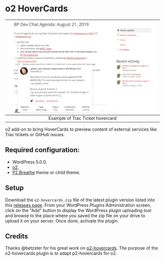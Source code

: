 # o2 HoverCards

|  ![hovercard](./screenshot.png)  |
|               :---:              |
| Example of Trac Ticket hovercard |

o2 add-on to bring HoverCards to preview content of external services like Trac tickets or GitHub issues.

## Required configuration:

- WordPress 5.0.0,
- [o2](https://geto2.com/),
- [P2 Breathe](https://wpcom-themes.svn.automattic.com/p2-breathe/) theme or child theme.

## Setup

Download the `o2-hovercards.zip` file of the latest plugin version listed into this [releases page](https://github.com/imath/o2-hovercards/releases). From your WordPress Plugins Administration screen, click on the "Add" button to display the WordPress plugin uploading tool and browse to the place where you saved the zip file on your drive to upload it on your server. Once done, activate the plugin.

## Credits

Thanks @betzster for his great work on [p2-hovercards](https://github.com/Automattic/p2-hovercards).
The purpose of the o2-hovercards plugin is to adapt p2-hovercards for o2.
